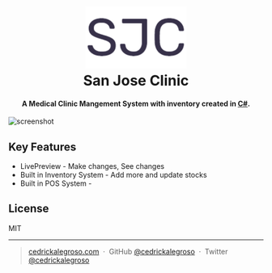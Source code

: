 
<h1 align="center">
  <br>
  <a href="http://www.amitmerchant.com/electron-markdownify"><img src="https://github.com/cedrickalegroso/San-jose-Cafe-Complete-System/blob/main/SJC.png?raw=true" alt="Markdownify" width="200"></a>
  <br>
  San Jose Clinic
  <br>
</h1>

<h4 align="center">A Medical Clinic Mangement System with inventory created in <a href="https://visualstudio.microsoft.com/" target="_blank">C#</a>.</h4>





![screenshot](https://scontent.fcrk4-1.fna.fbcdn.net/v/t1.15752-9/273066202_488955426113429_4187616768478099766_n.png?_nc_cat=111&ccb=1-5&_nc_sid=ae9488&_nc_ohc=RtCnv8hY6vIAX-qgcab&tn=tHIbicLb_Ds8SDCw&_nc_ht=scontent.fcrk4-1.fna&oh=03_AVJldEtHzgHMqmc0cEAEuD3U6af9tMnaQwoQI_wKCIHQ_Q&oe=624280F4)

## Key Features

* LivePreview - Make changes, See changes
* Built in Inventory System - Add more and update stocks 
* Built in POS System - 

## License

MIT

---

> [cedrickalegroso.com](https://www.cedrickalegroso.com) &nbsp;&middot;&nbsp;
> GitHub [@cedrickalegroso](https://github.com/cedrickalegroso) &nbsp;&middot;&nbsp;
> Twitter [@cedrickalegroso](https://twitter.com/cedrickalegroso)

